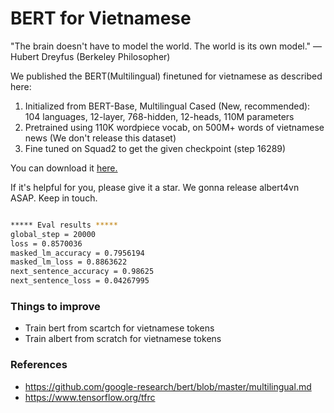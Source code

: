 # BERT for Vietnamese

"The brain doesn't have to model the world. The world is its own model." — Hubert Dreyfus (Berkeley Philosopher)

We published the BERT(Multilingual) finetuned for vietnamese as described here:

1. Initialized from BERT-Base, Multilingual Cased (New, recommended): 104 languages, 12-layer, 768-hidden, 12-heads, 110M parameters
2. Pretrained using 110K wordpiece vocab, on 500M+ words of vietnamese news (We don't release this dataset)
3. Fine tuned on Squad2 to get the given checkpoint (step 16289)

You can download it [here.](https://drive.google.com/open?id=169yKntAy8kqPKU0Crl1m5lLjQ3UZYwxZ) 

If it's helpful for you, please give it a star. We gonna release albert4vn ASAP. Keep in touch.

``` bash

***** Eval results *****
global_step = 20000
loss = 0.8570036
masked_lm_accuracy = 0.7956194
masked_lm_loss = 0.8863622
next_sentence_accuracy = 0.98625
next_sentence_loss = 0.04267995

```

### Things to improve

- Train bert from scartch for vietnamese tokens
- Train albert from scratch for vietnamese tokens

### References

- https://github.com/google-research/bert/blob/master/multilingual.md
- https://www.tensorflow.org/tfrc
